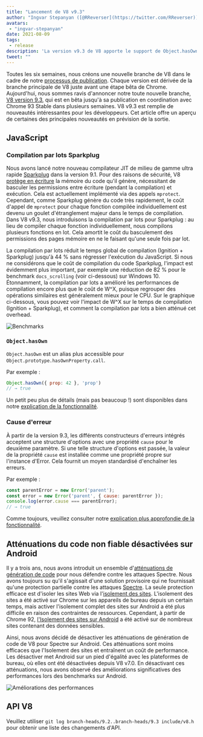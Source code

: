 ```yaml
---
title: "Lancement de V8 v9.3"
author: "Ingvar Stepanyan ([@RReverser](https://twitter.com/RReverser))"
avatars:
 - "ingvar-stepanyan"
date: 2021-08-09
tags:
 - release
description: 'La version v9.3 de V8 apporte le support de Object.hasOwn et des causes d'erreurs, améliore les performances de compilation et désactive les atténuations de génération de code non fiable sur Android.'
tweet: ""
---
```

Toutes les six semaines, nous créons une nouvelle branche de V8 dans le cadre de notre [processus de publication](https://v8.dev/docs/release-process). Chaque version est dérivée de la branche principale de V8 juste avant une étape bêta de Chrome. Aujourd'hui, nous sommes ravis d'annoncer notre toute nouvelle branche, [V8 version 9.3](https://chromium.googlesource.com/v8/v8.git/+log/branch-heads/9.3), qui est en bêta jusqu'à sa publication en coordination avec Chrome 93 Stable dans plusieurs semaines. V8 v9.3 est remplie de nouveautés intéressantes pour les développeurs. Cet article offre un aperçu de certaines des principales nouveautés en prévision de la sortie.

<!--truncate-->
## JavaScript

### Compilation par lots Sparkplug

Nous avons lancé notre nouveau compilateur JIT de milieu de gamme ultra rapide [Sparkplug](https://v8.dev/blog/sparkplug) dans la version 9.1. Pour des raisons de sécurité, V8 [protège en écriture](https://en.wikipedia.org/wiki/W%5EX) la mémoire du code qu'il génère, nécessitant de basculer les permissions entre écriture (pendant la compilation) et exécution. Cela est actuellement implémenté via des appels `mprotect`. Cependant, comme Sparkplug génère du code très rapidement, le coût d'appel de `mprotect` pour chaque fonction compilée individuellement est devenu un goulet d'étranglement majeur dans le temps de compilation. Dans V8 v9.3, nous introduisons la compilation par lots pour Sparkplug : au lieu de compiler chaque fonction individuellement, nous compilons plusieurs fonctions en lot. Cela amortit le coût du basculement des permissions des pages mémoire en ne le faisant qu'une seule fois par lot.

La compilation par lots réduit le temps global de compilation (Ignition + Sparkplug) jusqu'à 44 % sans régresser l'exécution du JavaScript. Si nous ne considérons que le coût de compilation du code Sparkplug, l'impact est évidemment plus important, par exemple une réduction de 82 % pour le benchmark `docs_scrolling` (voir ci-dessous) sur Windows 10. Étonnamment, la compilation par lots a amélioré les performances de compilation encore plus que le coût de W^X, puisque regrouper des opérations similaires est généralement mieux pour le CPU. Sur le graphique ci-dessous, vous pouvez voir l'impact de W^X sur le temps de compilation (Ignition + Sparkplug), et comment la compilation par lots a bien atténué cet overhead.

![Benchmarks](/_img/v8-release-93/sparkplug.svg)

### `Object.hasOwn`

`Object.hasOwn` est un alias plus accessible pour `Object.prototype.hasOwnProperty.call`.

Par exemple :

```javascript
Object.hasOwn({ prop: 42 }, 'prop')
// → true
```

Un petit peu plus de détails (mais pas beaucoup !) sont disponibles dans notre [explication de la fonctionnalité](https://v8.dev/features/object-has-own).

### Cause d'erreur

À partir de la version 9.3, les différents constructeurs d'erreurs intégrés acceptent une structure d'options avec une propriété `cause` pour le deuxième paramètre. Si une telle structure d'options est passée, la valeur de la propriété `cause` est installée comme une propriété propre sur l'instance d'Error. Cela fournit un moyen standardisé d'enchaîner les erreurs.

Par exemple :

```javascript
const parentError = new Error('parent');
const error = new Error('parent', { cause: parentError });
console.log(error.cause === parentError);
// → true
```

Comme toujours, veuillez consulter notre [explication plus approfondie de la fonctionnalité](https://v8.dev/features/error-cause).

## Atténuations du code non fiable désactivées sur Android

Il y a trois ans, nous avons introduit un ensemble d'[atténuations de génération de code](https://v8.dev/blog/spectre) pour nous défendre contre les attaques Spectre. Nous avons toujours su qu'il s'agissait d'une solution provisoire qui ne fournissait qu'une protection partielle contre les attaques [Spectre](https://spectreattack.com/spectre.pdf). La seule protection efficace est d'isoler les sites Web via l'[isolement des sites](https://blog.chromium.org/2021/03/mitigating-side-channel-attacks.html). L'isolement des sites a été activé sur Chrome sur les appareils de bureau depuis un certain temps, mais activer l'isolement complet des sites sur Android a été plus difficile en raison des contraintes de ressources. Cependant, à partir de Chrome 92, [l'Isolement des sites sur Android](https://security.googleblog.com/2021/07/protecting-more-with-site-isolation.html) a été activé sur de nombreux sites contenant des données sensibles.

Ainsi, nous avons décidé de désactiver les atténuations de génération de code de V8 pour Spectre sur Android. Ces atténuations sont moins efficaces que l'Isolement des sites et entraînent un coût de performance. Les désactiver met Android sur un pied d'égalité avec les plateformes de bureau, où elles ont été désactivées depuis V8 v7.0. En désactivant ces atténuations, nous avons observé des améliorations significatives des performances lors des benchmarks sur Android.

![Améliorations des performances](/_img/v8-release-93/code-mitigations.svg)

## API V8

Veuillez utiliser `git log branch-heads/9.2..branch-heads/9.3 include/v8.h` pour obtenir une liste des changements d'API.
